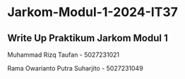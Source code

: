 # Jarkom-Modul-1-2024-IT37

## Write Up Praktikum Jarkom Modul 1


Muhammad Rizq Taufan - 5027231021

Rama Owarianto Putra Suharjito - 5027231049
